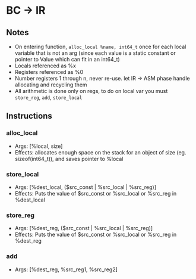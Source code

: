 # BC -> IR

## Notes

- On entering function, `alloc_local %name, int64_t` once for each local variable that is not an arg (since each value is a static constant or pointer to Value which can fit in an int64_t)
- Locals referenced as %x
- Registers referenced as %0
- Number registers 1 through n, never re-use. let IR -> ASM phase handle allocating and recycling them
- All arithmetic is done only on regs, to do on local var you must `store_reg`, `add`, `store_local`

## Instructions

### alloc_local

- Args: [%local, size]
- Effects: allocates enough space on the stack for an object of size (eg. sizeof(int64_t)), and saves pointer to %local

### store_local

- Args: [%dest_local, ($src_const | %src_local | %src_reg)]
- Effects: Puts the value of $src_const or %src_local or %src_reg in %dest_local

### store_reg

- Args: [%dest_reg, ($src_const | %src_local | %src_reg)]
- Effects: Puts the value of $src_const or %src_local or %src_reg in %dest_reg

### add

- Args: [%dest_reg, %src_reg1, %src_reg2]

